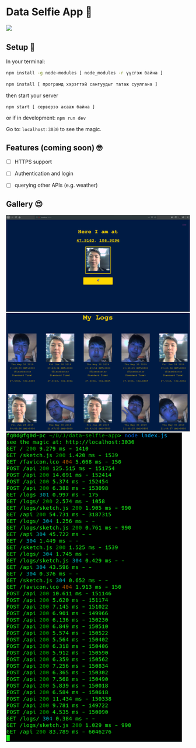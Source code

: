 # Data Selfie App 🧐

![](zurag/fg0ddd1.png)


## Setup 🤔

In your terminal:
```sh
npm install -g node-modules [ node_modules -г үүсгэж байна ]
```

```sh
npm install [ програмд хэрэгтэй сангуудыг татаж суулгана ]
```

then start your server
```sh
npm start [ серверээ асааж байна ]
```
or if in development: `npm run dev`

Go to: `localhost:3030` to see the magic.

## Features (coming soon) 🤓 

- [ ] HTTPS support
- [ ] Authentication and login
- [ ] querying other APIs (e.g. weather)


## Gallery 😍

![send a photo! xD](assets/fg0ddd2.png)
![view your posts xD](assets/fg0ddd3.png)
![log information xD](assets/fg0ddd4.png)

